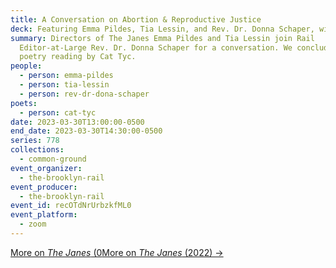 ```yaml
---
title: A Conversation on Abortion & Reproductive Justice
deck: Featuring Emma Pildes, Tia Lessin, and Rev. Dr. Donna Schaper, with Cat Tyc
summary: Directors of The Janes Emma Pildes and Tia Lessin join Rail
  Editor-at-Large Rev. Dr. Donna Schaper for a conversation. We conclude with a
  poetry reading by Cat Tyc.
people:
  - person: emma-pildes
  - person: tia-lessin
  - person: rev-dr-dona-schaper
poets:
  - person: cat-tyc
date: 2023-03-30T13:00:00-0500
end_date: 2023-03-30T14:30:00-0500
series: 778
collections:
  - common-ground
event_organizer:
  - the-brooklyn-rail
event_producer:
  - the-brooklyn-rail
event_id: recOTdNrUrbzkfML0
event_platform:
  - zoom
---
```

[M﻿ore on *The Janes* (0](https://www.hbo.com/movies/the-janes)[M﻿ore on *The Janes* (2022) →](https://www.hbo.com/movies/the-janes)